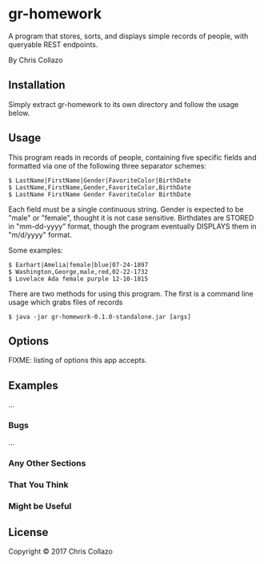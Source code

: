 # gr-homework

A program that stores, sorts, and displays simple records of people, with queryable REST endpoints.

By Chris Collazo

## Installation

Simply extract gr-homework to its own directory and follow the usage below.

## Usage

This program reads in records of people, containing five specific fields and formatted via one of the following three separator schemes:

	$ LastName|FirstName|Gender|FavoriteColor|BirthDate
	$ LastName,FirstName,Gender,FavoriteColor,BirthDate
	$ LastName FirstName Gender FavoriteColor BirthDate

Each field must be a single continuous string. Gender is expected to be "male" or "female", thought it is not case sensitive. Birthdates are STORED in "mm-dd-yyyy" format, though the program eventually DISPLAYS them in "m/d/yyyy" format.

Some examples:

	$ Earhart|Amelia|female|blue|07-24-1897
	$ Washington,George,male,red,02-22-1732
	$ Lovelace Ada female purple 12-10-1815
	
There are two methods for using this program. The first is a command line usage which grabs files of records

    $ java -jar gr-homework-0.1.0-standalone.jar [args]

## Options

FIXME: listing of options this app accepts.

## Examples

...

### Bugs

...

### Any Other Sections
### That You Think
### Might be Useful

## License

Copyright © 2017 Chris Collazo
